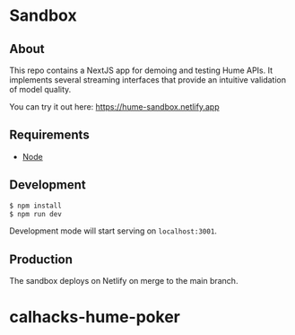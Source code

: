 # Sandbox

## About

This repo contains a NextJS app for demoing and testing Hume APIs. It implements several streaming interfaces that provide an intuitive validation of model quality.

You can try it out here: https://hume-sandbox.netlify.app

## Requirements

- [Node](https://nodejs.org/)

## Development

```bash
$ npm install
$ npm run dev
```

Development mode will start serving on `localhost:3001`.

## Production

The sandbox deploys on Netlify on merge to the main branch.
# calhacks-hume-poker
